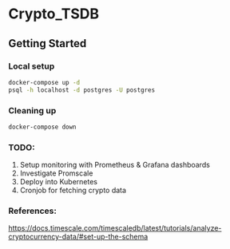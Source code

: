 # Crypto_TSDB

## Getting Started

### Local setup

```bash
docker-compose up -d
psql -h localhost -d postgres -U postgres
```



### Cleaning up
```bash
docker-compose down
```

### TODO:

1. Setup monitoring with Prometheus & Grafana dashboards
2. Investigate Promscale
3. Deploy into Kubernetes
4. Cronjob for fetching crypto data


### References:

https://docs.timescale.com/timescaledb/latest/tutorials/analyze-cryptocurrency-data/#set-up-the-schema